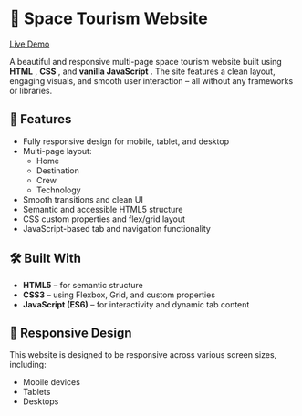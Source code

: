 # 🚀 Space Tourism Website

[Live Demo](https://space-tourism-wbesite.netlify.app/)

A beautiful and responsive multi-page space tourism website built using **HTML** , **CSS** , and **vanilla JavaScript** . The site features a clean layout, engaging visuals, and smooth user interaction – all without any frameworks or libraries.

## 🌌 Features

- Fully responsive design for mobile, tablet, and desktop
- Multi-page layout:
  - Home
  - Destination
  - Crew
  - Technology
- Smooth transitions and clean UI
- Semantic and accessible HTML5 structure
- CSS custom properties and flex/grid layout
- JavaScript-based tab and navigation functionality

## 🛠️ Built With

- **HTML5** – for semantic structure
- **CSS3** – using Flexbox, Grid, and custom properties
- **JavaScript (ES6)** – for interactivity and dynamic tab content

## 📱 Responsive Design

This website is designed to be responsive across various screen sizes, including:

- Mobile devices
- Tablets
- Desktops
